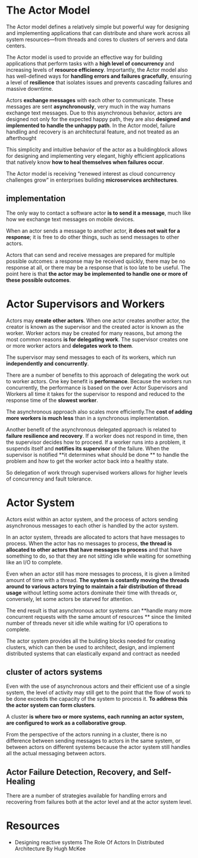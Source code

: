 

# The Actor Model

The Actor model defines a relatively simple but powerful way for designing and implementing applications that can distribute and share work across all system resources—from threads and cores to clusters of servers and data centers. 
 
The Actor model is used to provide an effective way for building applications that perform tasks with a **high level of concurrency** and increasing levels of **resource efficiency**. Importantly, the Actor model also has well-defined ways for **handling errors and failures gracefully**, ensuring a level of **resilience** that isolates issues and prevents cascading failures and massive downtime.

Actors **exchange messages** with each other to communicate. These messages are sent **asynchronously**, very much in the way humans exchange text messages. Due to this asynchronous behavior, actors are designed not only for the expected happy path, they are also **designed and implemented to handle the unhappy path**. In the Actor model, failure handling and recovery is an architectural feature, and not treated as an afterthought

This simplicity and intuitive behavior of the actor as a buildingblock allows for designing and implementing very elegant, highly efficient applications that natively know **how to heal themselves when failures occur**.

The Actor model is receiving “renewed interest as cloud concurrency challenges grow” in enterprises building **microservices architectures**.

## implementation

The only way to contact a software actor **is to send it a message**, much like how we exchange text messages on mobile devices. 

When an actor sends a message to another actor, **it does not wait for a response**; it is free to do other things, such as send messages to other actors.

Actors that can send and receive messages are prepared for multiple possible outcomes: a response may be received quickly, there may be no response at all, or there may be a response that is too late to be useful. The point here is that **the actor may be implemented to handle one or more of these possible outcomes**.

# Actor Supervisors and Workers

Actors may **create other actors**. When one actor creates another actor, the creator is known as the supervisor and the created actor is known as the worker. Worker actors may be created for many reasons, but among the most common reasons **is for delegating work**. The supervisor creates one or more worker actors and **delegates work to them**.

The supervisor may send messages to each of its workers, which run **independently and concurrently**.

There are a number of benefits to this approach of delegating the work out to worker actors. One key benefit is **performance**. Because the workers run concurrently, the performance is based on the over Actor Supervisors and Workers all time it takes for the supervisor to respond and reduced to the response time of the **slowest worker**.

The asynchronous approach also scales more efficiently.The **cost of adding more workers is much less** than in a synchronous implementation.

Another benefit of the asynchronous delegated approach is related to **failure resilience and recovery**.  If a
worker does not respond in time, then the supervisor decides how to proceed. If a worker runs into a problem, it suspends itself and **notifies its supervisor** of the failure. When the supervisor is notified **it determines what should be done ** to handle the problem and how to get the worker actor back into a healthy state.

So delegation of work through supervised workers allows for higher levels of concurrency and fault tolerance.


# Actor System

Actors exist within an actor system, and the process of actors sending asynchronous messages to each other is handled by the actor system.

In an actor system, threads are allocated to actors that have messages to process. When the actor has no messages to process, **the thread is allocated to other actors that have messages to process** and that have something to do, so that they are not sitting idle while waiting for something like an I/O to complete.

Even when an actor still has more messages to process, it is given a limited amount of time with a thread. **The system is costantly moving the threads around to various actors trying to maintain a fair distribution of thread usage** without letting some actors dominate their time with threads or, conversely, let some actors be starved for attention.

The end result is that asynchronous actor systems can **handle many more concurrent requests with the same amount of resources ** since the limited number of threads never sit idle while waiting for I/O operations to complete.

The actor system provides all the building blocks needed for creating clusters, which can then be used to architect, design, and implement distributed systems that can elastically expand and contract as needed

## cluster of actors systems

Even with the use of asynchronous actors and their efficient use of a single system, the level of activity
may still get to the point that the flow of work to be done exceeds the capacity of the system to process it. **To address this the actor system can form clusters**. 

A cluster **is where two or more systems, each running an actor system, are configured to work as a collaborative group**.

From the perspective of the actors running in a cluster, there is no difference between sending messages to actors in the same system, or between actors on different systems because the actor system still handles all the actual messaging between actors. 

## Actor Failure Detection, Recovery, and Self-Healing

There are a number of strategies available for handling errors and recovering from failures both at the actor level and at the actor system level.

# Resources

* Designing reactive systems The Role Of Actors In Distributed Architecture By Hugh McKee
